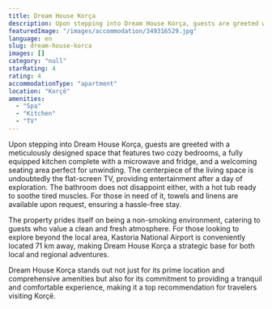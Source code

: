```yaml
---
title: Dream House Korça
description: Upon stepping into Dream House Korça, guests are greeted with a meticulously designed space that features two cozy bedrooms, a fully equipped kitchen complete w
featuredImage: "/images/accommodation/349316529.jpg"
language: en
slug: dream-house-korca
images: []
category: "null"
starRating: 4
rating: 4
accommodationType: "apartment"
location: "Korçë"
amenities:
  - "Spa"
  - "Kitchen"
  - "TV"
---
```


Upon stepping into Dream House Korça, guests are greeted with a meticulously designed space that features two cozy bedrooms, a fully equipped kitchen complete with a microwave and fridge, and a welcoming seating area perfect for unwinding. The centerpiece of the living space is undoubtedly the flat-screen TV, providing entertainment after a day of exploration. The bathroom does not disappoint either, with a hot tub ready to soothe tired muscles. For those in need of it, towels and linens are available upon request, ensuring a hassle-free stay.

The property prides itself on being a non-smoking environment, catering to guests who value a clean and fresh atmosphere. For those looking to explore beyond the local area, Kastoria National Airport is conveniently located 71 km away, making Dream House Korça a strategic base for both local and regional adventures.

Dream House Korça stands out not just for its prime location and comprehensive amenities but also for its commitment to providing a tranquil and comfortable experience, making it a top recommendation for travelers visiting Korçë.


